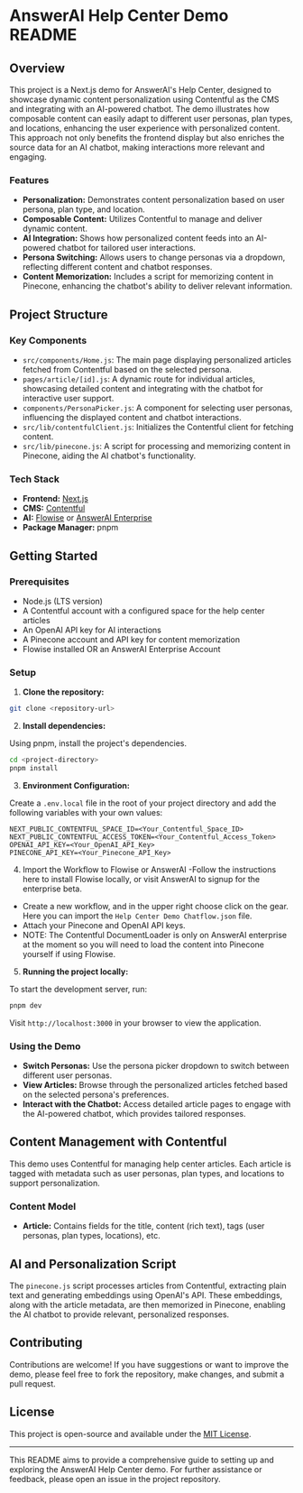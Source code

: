 # AnswerAI Help Center Demo README

## Overview

This project is a Next.js demo for AnswerAI's Help Center, designed to showcase dynamic content personalization using Contentful as the CMS and integrating with an AI-powered chatbot. The demo illustrates how composable content can easily adapt to different user personas, plan types, and locations, enhancing the user experience with personalized content. This approach not only benefits the frontend display but also enriches the source data for an AI chatbot, making interactions more relevant and engaging.

### Features

- **Personalization:** Demonstrates content personalization based on user persona, plan type, and location.
- **Composable Content:** Utilizes Contentful to manage and deliver dynamic content.
- **AI Integration:** Shows how personalized content feeds into an AI-powered chatbot for tailored user interactions.
- **Persona Switching:** Allows users to change personas via a dropdown, reflecting different content and chatbot responses.
- **Content Memorization:** Includes a script for memorizing content in Pinecone, enhancing the chatbot's ability to deliver relevant information.

## Project Structure

### Key Components

- `src/components/Home.js`: The main page displaying personalized articles fetched from Contentful based on the selected persona.
- `pages/article/[id].js`: A dynamic route for individual articles, showcasing detailed content and integrating with the chatbot for interactive user support.
- `components/PersonaPicker.js`: A component for selecting user personas, influencing the displayed content and chatbot interactions.
- `src/lib/contentfulClient.js`: Initializes the Contentful client for fetching content.
- `src/lib/pinecone.js`: A script for processing and memorizing content in Pinecone, aiding the AI chatbot's functionality.

### Tech Stack

- **Frontend:** [Next.js](https://nextjs.org/)
- **CMS:** [Contentful](https://www.contentful.com/)
- **AI:** [Flowise](https://github.com/FlowiseAI/Flowise) or [AnswerAI Enterprise](https://theanswer.ai/)
- **Package Manager:** pnpm

## Getting Started

### Prerequisites

- Node.js (LTS version)
- A Contentful account with a configured space for the help center articles
- An OpenAI API key for AI interactions
- A Pinecone account and API key for content memorization
- Flowise installed OR an AnswerAI Enterprise Account

### Setup

1. **Clone the repository:**

```bash
git clone <repository-url>
```

2. **Install dependencies:**

Using pnpm, install the project's dependencies.

```bash
cd <project-directory>
pnpm install
```

3. **Environment Configuration:**

Create a `.env.local` file in the root of your project directory and add the following variables with your own values:

```dotenv
NEXT_PUBLIC_CONTENTFUL_SPACE_ID=<Your_Contentful_Space_ID>
NEXT_PUBLIC_CONTENTFUL_ACCESS_TOKEN=<Your_Contentful_Access_Token>
OPENAI_API_KEY=<Your_OpenAI_API_Key>
PINECONE_API_KEY=<Your_Pinecone_API_Key>
```

4. Import the Workflow to Flowise or AnswerAI
-Follow the instructions here to install Flowise locally, or visit AnswerAI to signup for the enterprise beta.
- Create a new workflow, and in the upper right choose click on the gear. Here you can import the `Help Center Demo Chatflow.json` file.
- Attach your Pinecone and OpenAI API keys. 
- NOTE: The Contentful DocumentLoader is only on AnswerAI enterprise at the moment so you will need to load the content into Pinecone yourself if using Flowise. 

5. **Running the project locally:**

To start the development server, run:

```bash
pnpm dev
```

Visit `http://localhost:3000` in your browser to view the application.

### Using the Demo

- **Switch Personas:** Use the persona picker dropdown to switch between different user personas.
- **View Articles:** Browse through the personalized articles fetched based on the selected persona's preferences.
- **Interact with the Chatbot:** Access detailed article pages to engage with the AI-powered chatbot, which provides tailored responses.

## Content Management with Contentful

This demo uses Contentful for managing help center articles. Each article is tagged with metadata such as user personas, plan types, and locations to support personalization.

### Content Model

- **Article:** Contains fields for the title, content (rich text), tags (user personas, plan types, locations), etc.

## AI and Personalization Script

The `pinecone.js` script processes articles from Contentful, extracting plain text and generating embeddings using OpenAI's API. These embeddings, along with the article metadata, are then memorized in Pinecone, enabling the AI chatbot to provide relevant, personalized responses.

## Contributing

Contributions are welcome! If you have suggestions or want to improve the demo, please feel free to fork the repository, make changes, and submit a pull request.

## License

This project is open-source and available under the [MIT License](LICENSE).

---

This README aims to provide a comprehensive guide to setting up and exploring the AnswerAI Help Center demo. For further assistance or feedback, please open an issue in the project repository.